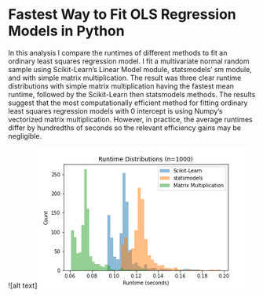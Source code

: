 # Fastest Way to Fit OLS Regression Models in Python

In this analysis I compare the runtimes of different methods to fit an ordinary least squares regression model. I fit a multivariate normal random sample using Scikit-Learn’s Linear Model module, statsmodels’ sm module, and with simple matrix multiplication. The result was three clear runtime distributions with simple matrix multiplication having the fastest mean runtime, followed by the Scikit-Learn then statsmodels methods. The results suggest that the most computationally efficient method for fitting ordinary least squares regression models with 0 intercept is using Numpy’s vectorized matrix multiplication. However, in practice, the average runtimes differ by hundredths of seconds so the relevant efficiency gains may be negligible.

![alt text]![alt text](https://github.com/raytighe/linear_regression_speeds/blob/main/figures/results.png)
